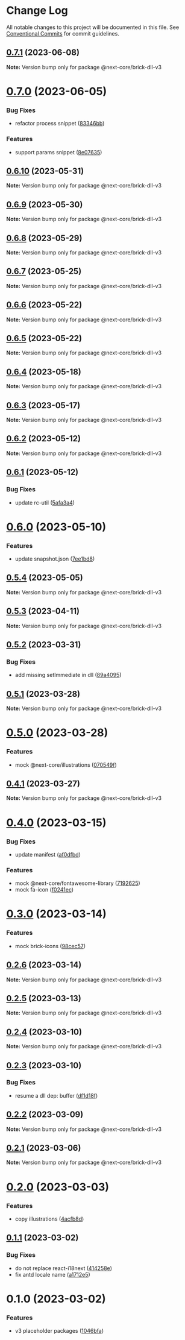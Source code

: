 # Change Log

All notable changes to this project will be documented in this file.
See [Conventional Commits](https://conventionalcommits.org) for commit guidelines.

## [0.7.1](https://github.com/easyops-cn/next-core/compare/@next-core/brick-dll-v3@0.7.0...@next-core/brick-dll-v3@0.7.1) (2023-06-08)

**Note:** Version bump only for package @next-core/brick-dll-v3





# [0.7.0](https://github.com/easyops-cn/next-core/compare/@next-core/brick-dll-v3@0.6.10...@next-core/brick-dll-v3@0.7.0) (2023-06-05)


### Bug Fixes

* refactor process snippet ([83346bb](https://github.com/easyops-cn/next-core/commit/83346bbec562f7cfeadb12cb97949aa35c4f66f7))


### Features

* support params snippet ([8e07635](https://github.com/easyops-cn/next-core/commit/8e0763587668c751521ad80c6338b1170b8c739e))





## [0.6.10](https://github.com/easyops-cn/next-core/compare/@next-core/brick-dll-v3@0.6.9...@next-core/brick-dll-v3@0.6.10) (2023-05-31)

**Note:** Version bump only for package @next-core/brick-dll-v3





## [0.6.9](https://github.com/easyops-cn/next-core/compare/@next-core/brick-dll-v3@0.6.8...@next-core/brick-dll-v3@0.6.9) (2023-05-30)

**Note:** Version bump only for package @next-core/brick-dll-v3





## [0.6.8](https://github.com/easyops-cn/next-core/compare/@next-core/brick-dll-v3@0.6.7...@next-core/brick-dll-v3@0.6.8) (2023-05-29)

**Note:** Version bump only for package @next-core/brick-dll-v3





## [0.6.7](https://github.com/easyops-cn/next-core/compare/@next-core/brick-dll-v3@0.6.6...@next-core/brick-dll-v3@0.6.7) (2023-05-25)

**Note:** Version bump only for package @next-core/brick-dll-v3





## [0.6.6](https://github.com/easyops-cn/next-core/compare/@next-core/brick-dll-v3@0.6.5...@next-core/brick-dll-v3@0.6.6) (2023-05-22)

**Note:** Version bump only for package @next-core/brick-dll-v3





## [0.6.5](https://github.com/easyops-cn/next-core/compare/@next-core/brick-dll-v3@0.6.4...@next-core/brick-dll-v3@0.6.5) (2023-05-22)

**Note:** Version bump only for package @next-core/brick-dll-v3





## [0.6.4](https://github.com/easyops-cn/next-core/compare/@next-core/brick-dll-v3@0.6.3...@next-core/brick-dll-v3@0.6.4) (2023-05-18)

**Note:** Version bump only for package @next-core/brick-dll-v3





## [0.6.3](https://github.com/easyops-cn/next-core/compare/@next-core/brick-dll-v3@0.6.2...@next-core/brick-dll-v3@0.6.3) (2023-05-17)

**Note:** Version bump only for package @next-core/brick-dll-v3





## [0.6.2](https://github.com/easyops-cn/next-core/compare/@next-core/brick-dll-v3@0.6.1...@next-core/brick-dll-v3@0.6.2) (2023-05-12)

**Note:** Version bump only for package @next-core/brick-dll-v3





## [0.6.1](https://github.com/easyops-cn/next-core/compare/@next-core/brick-dll-v3@0.6.0...@next-core/brick-dll-v3@0.6.1) (2023-05-12)


### Bug Fixes

* update rc-util ([5afa3a4](https://github.com/easyops-cn/next-core/commit/5afa3a439cb508d14a5eafd3506b67696b0288be))





# [0.6.0](https://github.com/easyops-cn/next-core/compare/@next-core/brick-dll-v3@0.5.4...@next-core/brick-dll-v3@0.6.0) (2023-05-10)


### Features

* update snapshot.json ([7ee1bd8](https://github.com/easyops-cn/next-core/commit/7ee1bd820ddf141f364335bab172a1692e3cb42d))





## [0.5.4](https://github.com/easyops-cn/next-core/compare/@next-core/brick-dll-v3@0.5.3...@next-core/brick-dll-v3@0.5.4) (2023-05-05)

**Note:** Version bump only for package @next-core/brick-dll-v3





## [0.5.3](https://github.com/easyops-cn/next-core/compare/@next-core/brick-dll-v3@0.5.2...@next-core/brick-dll-v3@0.5.3) (2023-04-11)

**Note:** Version bump only for package @next-core/brick-dll-v3





## [0.5.2](https://github.com/easyops-cn/next-core/compare/@next-core/brick-dll-v3@0.5.1...@next-core/brick-dll-v3@0.5.2) (2023-03-31)


### Bug Fixes

* add missing setImmediate in dll ([89a4095](https://github.com/easyops-cn/next-core/commit/89a409584f4b9972ed12dabfaa8dd150bdbfa5de))





## [0.5.1](https://github.com/easyops-cn/next-core/compare/@next-core/brick-dll-v3@0.5.0...@next-core/brick-dll-v3@0.5.1) (2023-03-28)

**Note:** Version bump only for package @next-core/brick-dll-v3





# [0.5.0](https://github.com/easyops-cn/next-core/compare/@next-core/brick-dll-v3@0.4.1...@next-core/brick-dll-v3@0.5.0) (2023-03-28)


### Features

* mock @next-core/illustrations ([070549f](https://github.com/easyops-cn/next-core/commit/070549f101879d2d2a4300cab88001d28916f262))





## [0.4.1](https://github.com/easyops-cn/next-core/compare/@next-core/brick-dll-v3@0.4.0...@next-core/brick-dll-v3@0.4.1) (2023-03-27)

**Note:** Version bump only for package @next-core/brick-dll-v3





# [0.4.0](https://github.com/easyops-cn/next-core/compare/@next-core/brick-dll-v3@0.3.0...@next-core/brick-dll-v3@0.4.0) (2023-03-15)


### Bug Fixes

* update manifest ([af0dfbd](https://github.com/easyops-cn/next-core/commit/af0dfbdca41b981387df5642a0ce4aabd7748a22))


### Features

* mock @next-core/fontawesome-library ([7192625](https://github.com/easyops-cn/next-core/commit/7192625091a7112431163f3b9ca871f7922e8b4a))
* mock fa-icon ([f0241ec](https://github.com/easyops-cn/next-core/commit/f0241ec1ccfc0def67ae92ad48e1a42909d59177))





# [0.3.0](https://github.com/easyops-cn/next-core/compare/@next-core/brick-dll-v3@0.2.6...@next-core/brick-dll-v3@0.3.0) (2023-03-14)


### Features

* mock brick-icons ([98cec57](https://github.com/easyops-cn/next-core/commit/98cec57dc1f31fe8d8977d40e07e7550123c3143))





## [0.2.6](https://github.com/easyops-cn/next-core/compare/@next-core/brick-dll-v3@0.2.5...@next-core/brick-dll-v3@0.2.6) (2023-03-14)

**Note:** Version bump only for package @next-core/brick-dll-v3





## [0.2.5](https://github.com/easyops-cn/next-core/compare/@next-core/brick-dll-v3@0.2.4...@next-core/brick-dll-v3@0.2.5) (2023-03-13)

**Note:** Version bump only for package @next-core/brick-dll-v3





## [0.2.4](https://github.com/easyops-cn/next-core/compare/@next-core/brick-dll-v3@0.2.3...@next-core/brick-dll-v3@0.2.4) (2023-03-10)

**Note:** Version bump only for package @next-core/brick-dll-v3





## [0.2.3](https://github.com/easyops-cn/next-core/compare/@next-core/brick-dll-v3@0.2.2...@next-core/brick-dll-v3@0.2.3) (2023-03-10)


### Bug Fixes

* resume a dll dep: buffer ([df1d18f](https://github.com/easyops-cn/next-core/commit/df1d18f84310c8ee50fc910f202fbf13d9072d27))





## [0.2.2](https://github.com/easyops-cn/next-core/compare/@next-core/brick-dll-v3@0.2.1...@next-core/brick-dll-v3@0.2.2) (2023-03-09)

**Note:** Version bump only for package @next-core/brick-dll-v3





## [0.2.1](https://github.com/easyops-cn/next-core/compare/@next-core/brick-dll-v3@0.2.0...@next-core/brick-dll-v3@0.2.1) (2023-03-06)

**Note:** Version bump only for package @next-core/brick-dll-v3





# [0.2.0](https://github.com/easyops-cn/next-core/compare/@next-core/brick-dll-v3@0.1.1...@next-core/brick-dll-v3@0.2.0) (2023-03-03)


### Features

* copy illustrations ([4acfb8d](https://github.com/easyops-cn/next-core/commit/4acfb8dcf963e1f1f8abacfaf96c92294bcdf54e))





## [0.1.1](https://github.com/easyops-cn/next-core/compare/@next-core/brick-dll-v3@0.1.0...@next-core/brick-dll-v3@0.1.1) (2023-03-02)


### Bug Fixes

* do not replace react-i18next ([414258e](https://github.com/easyops-cn/next-core/commit/414258ee708a266d4f0bf01d26e75f25a57150a3))
* fix antd locale name ([a1712e5](https://github.com/easyops-cn/next-core/commit/a1712e536f9576811a3d8a954eee198ac0498cae))





# 0.1.0 (2023-03-02)


### Features

* v3 placeholder packages ([1046bfa](https://github.com/easyops-cn/next-core/commit/1046bfaa43cc635a11ebeca5ded06503d81158c5))
